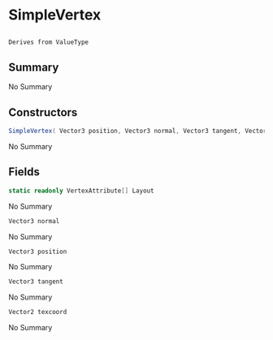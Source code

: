# SimpleVertex

## 
```c#
Derives from ValueType
```

## Summary

No Summary
## Constructors

```c#
SimpleVertex( Vector3 position, Vector3 normal, Vector3 tangent, Vector2 texcoord) 
```
No Summary
## Fields

```c#
static readonly VertexAttribute[] Layout
```
No Summary
```c#
Vector3 normal
```
No Summary
```c#
Vector3 position
```
No Summary
```c#
Vector3 tangent
```
No Summary
```c#
Vector2 texcoord
```
No Summary
